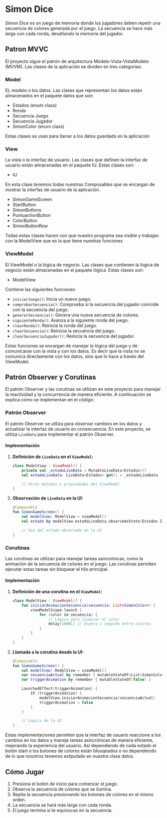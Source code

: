 # Simon Dice 

Simon Dice es un juego de memoria donde los jugadores deben repetir una secuencia de colores generada por el juego. La secuencia se hace más larga con cada ronda, desafiando la memoria del jugador.

## Patron MVVC

El proyecto sigue el patrón de arquitectura Modelo-Vista-VistaModelo (MVVM). Las clases de la aplicación se dividen en tres categorías:

### Model
EL modelo o los datos. Las clases que representan los datos están almacenados en el paquete datos que son: 

- Estados (enum class)
- Ronda
- Secuencia Juego
- Secuencia Jugador
- SimonColor (enum class)

Estas clases se usan para llamar a los datos guardads en la aplicación

### View

La vista o la interfaz de usuario. Las clases que definen la interfaz de usuario están almacenadas en el paquete IU. Estas clases son:

- IU

En esta clase tenemos todas nuestras Composables que se encargan de mostrar la interfaz de usuario de la aplicación.

- SimonGameScreen
- StartButton
- SimonButtons
- PuntuactionButton
- ColorButton
- SimonButtonRow

Todas estas clases hacen con que nuestro programa sea visible y trabajan con la ModelView que es la que tiene nuestras funciones

### ViewModel

El ViewModel o la lógica de negocio. Las clases que contienen la lógica de negocio están almacenadas en el paquete lógica. Estas clases son:

- ModelView

Contiene las siguientes funciones:

- `iniciarJuego()`: Inicia un nuevo juego.
- `comprobarSecuencia()`: Comprueba si la secuencia del jugador coincide con la secuencia del juego.
- `generarSecuencia()`: Genera una nueva secuencia de colores.
- `siguienteRonda()`: Avanza a la siguiente ronda del juego.
-  `clearRonda()`: Reinicia la ronda del juego.
- `clearSecuencia()`: Reinicia la secuencia del juego.
- `clearSecuenciaJugador()`: Reinicia la secuencia del jugador.

Estas funciones se encargan de manejar la lógica del juego y de comunicarse con la vista y con los datos. Es decir que la vista no se comunica directamente con los datos, sino que lo hace a través del ViewModel.


## Patrón Observer y Corutinas

El patrón Observer y las corutinas se utilizan en este proyecto para manejar la reactividad y la concurrencia de manera eficiente. A continuación se explica cómo se implementan en el código:

### Patrón Observer

El patrón Observer se utiliza para observar cambios en los datos y actualizar la interfaz de usuario en consecuencia. En este proyecto, se utiliza `LiveData` para implementar el patrón Observer.

#### Implementación

1. **Definición de `LiveData` en el `ViewModel`:**
   ```kotlin
   class ModelView : ViewModel() {
       private val _estadoLiveData = MutableLiveData<Estados>()
       val estadoLiveData: LiveData<Estados> get() = _estadoLiveData

       // Otros métodos y propiedades del ViewModel
   }
   ```

2. **Observación de `LiveData` en la UI:**
   ```kotlin
   @Composable
   fun SimonGameScreen() {
       val modelView: ModelView = viewModel()
       val estado by modelView.estadoLiveData.observeAsState(Estados.INICIO)

       // Uso del estado observado en la UI
   }
   ```

### Corutinas

Las corutinas se utilizan para manejar tareas asincrónicas, como la animación de la secuencia de colores en el juego. Las corutinas permiten ejecutar estas tareas sin bloquear el hilo principal.

#### Implementación

1. **Definición de una corutina en el `ViewModel`:**
   ```kotlin
   class ModelView : ViewModel() {
       fun iniciarAnimacionSecuencia(secuencia: List<SimonColor>) {
           viewModelScope.launch {
               for (color in secuencia) {
                   // Lógica para iluminar el color
                   delay(1000L) // Espera 1 segundo entre colores
               }
           }
       }
   }
   ```

2. **Llamada a la corutina desde la UI:**
   ```kotlin
   @Composable
   fun SimonGameScreen() {
       val modelView: ModelView = viewModel()
       var secuenciaActual by remember { mutableStateOf<List<SimonColor>>(emptyList()) }
       var triggerAnimation by remember { mutableStateOf(false) }

       LaunchedEffect(triggerAnimation) {
           if (triggerAnimation) {
               modelView.iniciarAnimacionSecuencia(secuenciaActual)
               triggerAnimation = false
           }
       }

       // Lógica de la UI
   }
   ```

Estas implementaciones permiten que la interfaz de usuario reaccione a los cambios en los datos y maneje tareas asincrónicas de manera eficiente, mejorando la experiencia del usuario.
Así dependiendo de cada estado el botón start o los botones de colores están blouqeados o no dependiendo de lo que nosotros tenemos estipulado en nuestra clase datos. 



## Cómo Jugar

1. Presiona el botón de inicio para comenzar el juego.
2. Observa la secuencia de colores que se ilumina.
3. Repite la secuencia presionando los botones de colores en el mismo orden.
4. La secuencia se hará más larga con cada ronda.
5. El juego termina si te equivocas en la secuencia.
